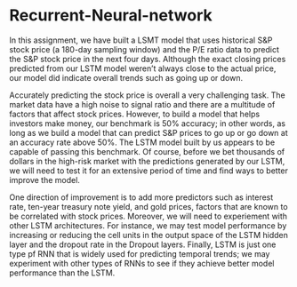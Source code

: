# Recurrent-Neural-network
In this assignment, we have built a LSMT model that uses historical S&P stock price (a 180-day sampling window) and the P/E ratio data to predict the S&P stock price in the next four days. Although the exact closing prices predicted from our LSTM model weren’t always close to the actual price, our model did indicate overall trends such as going up or down.

Accurately predicting the stock price is overall a very challenging task. The market data have a high noise to signal ratio and there are a multitude of factors that affect stock prices. However, to build a model that helps investors make money, our benchmark is 50% accuracy; in other words, as long as we build a model that can predict S&P prices to go up or go down at an accuracy rate above 50%. The LSTM model built by us appears to be capable of passing this benchmark. Of course, before we bet thousands of dollars in the high-risk market with the predictions generated by our LSTM, we will need to test it for an extensive period of time and find ways to better improve the model.

One direction of improvement is to add more predictors such as interest rate, ten-year treasury note yield, and gold prices, factors that are known to be correlated with stock prices. Moreover, we will need to experiement with other LSTM architectures. For instance, we may test model performance by increasing or reducing the cell units in the output space of the LSTM hidden layer and the dropout rate in the Dropout layers. Finally, LSTM is just one type pf RNN that is widely used for predicting temporal trends; we may experiment with other types of RNNs to see if they achieve better model performance than the LSTM.
